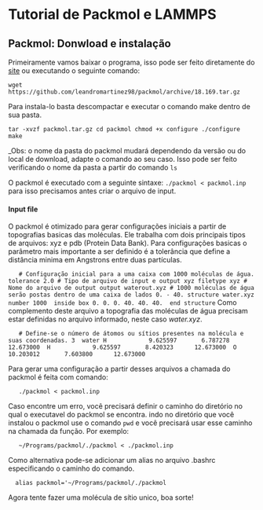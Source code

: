 # Tutorial de Packmol e LAMMPS

## Packmol: Donwload e instalação

Primeiramente vamos baixar o programa, isso pode ser feito diretamente do [site](http://m3g.iqm.unicamp.br/packmol/download.shtml) ou
executando o seguinte comando:

`wget https://github.com/leandromartinez98/packmol/archive/18.169.tar.gz`

Para instala-lo basta descompactar e executar o comando make dentro de sua pasta.

`tar -xvzf packmol.tar.gz
cd packmol
chmod +x configure
./configure
make
`

_Obs: o nome da pasta do packmol mudará dependendo da versão ou do local de download, adapte o comando ao seu caso. Isso pode ser feito
verificando o nome da pasta a partir do comando `ls`

O packmol é executado com a seguinte sintaxe: `./packmol < packmol.inp` para isso precisamos antes criar o arquivo de input.

#### Input file 
O packmol é otimizado para gerar configurações iniciais a partir de topografias basicas das moléculas. Ele trabalha com dois principais
tipos de arquivos: xyz e pdb (Protein Data Bank). Para configurações basicas o parâmetro mais importante a ser definido é a tolerância
que define a distância minima em Angstrons entre duas partículas.

`   
    # Configuração inicial para a uma caixa com 1000 moléculas de água.
    tolerance 2.0
    # Tipo de arquivo de input e output xyz
    filetype xyz
    # Nome do arquivo de output
    output waterout.xyz
    # 1000 moléculas de água serão postas dentro de uma caixa de lados 0. - 40.
    structure water.xyz
    number 1000 
    inside box 0. 0. 0. 40. 40. 40. 
    end structure
`
Como complemento deste arquivo a topografia das moléculas de água precisam estar definidas no arquivo informado, neste caso _water.xyz_.

`   
    # Define-se o número de átomos ou sítios presentes na molécula e suas coordenadas.
    3 
    water
    H            9.625597       6.787278      12.673000 
    H            9.625597       8.420323      12.673000 
    O           10.203012       7.603800      12.673000 
`

Para gerar uma configuração a partir desses arquivos a chamada do packmol é feita com comando:

`   ./packmol < packmol.inp`

Caso encontre um erro, você precisará definir o caminho do diretório no qual o executavel do packmol se encontra. indo no diretório que
você instalou o packmol use o comando `pwd` e você precisará usar esse caminho na chamada da função. Por exemplo:

`   ~/Programs/packmol/./packmol < ./packmol.inp`

Como alternativa pode-se adicionar um alias no arquivo .bashrc especificando o caminho do comando.

`  alias packmol='~/Programs/packmol/./packmol`

Agora tente fazer uma molécula de sítio unico, boa sorte!
